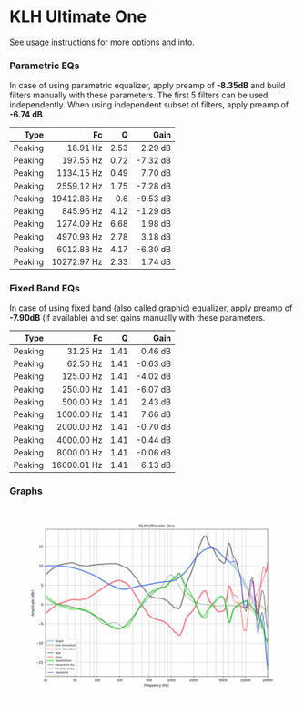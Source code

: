 # KLH Ultimate One
See [usage instructions](https://github.com/jaakkopasanen/AutoEq#usage) for more options and info.

### Parametric EQs
In case of using parametric equalizer, apply preamp of **-8.35dB** and build filters manually
with these parameters. The first 5 filters can be used independently.
When using independent subset of filters, apply preamp of **-6.74 dB**.

| Type    | Fc          |    Q | Gain     |
|--------:|------------:|-----:|---------:|
| Peaking | 18.91 Hz    | 2.53 | 2.29 dB  |
| Peaking | 197.55 Hz   | 0.72 | -7.32 dB |
| Peaking | 1134.15 Hz  | 0.49 | 7.70 dB  |
| Peaking | 2559.12 Hz  | 1.75 | -7.28 dB |
| Peaking | 19412.86 Hz | 0.6  | -9.53 dB |
| Peaking | 845.96 Hz   | 4.12 | -1.29 dB |
| Peaking | 1274.09 Hz  | 6.68 | 1.98 dB  |
| Peaking | 4970.98 Hz  | 2.78 | 3.18 dB  |
| Peaking | 6012.88 Hz  | 4.17 | -6.30 dB |
| Peaking | 10272.97 Hz | 2.33 | 1.74 dB  |

### Fixed Band EQs
In case of using fixed band (also called graphic) equalizer, apply preamp of **-7.90dB**
(if available) and set gains manually with these parameters.

| Type    | Fc          |    Q | Gain     |
|--------:|------------:|-----:|---------:|
| Peaking | 31.25 Hz    | 1.41 | 0.46 dB  |
| Peaking | 62.50 Hz    | 1.41 | -0.63 dB |
| Peaking | 125.00 Hz   | 1.41 | -4.02 dB |
| Peaking | 250.00 Hz   | 1.41 | -6.07 dB |
| Peaking | 500.00 Hz   | 1.41 | 2.43 dB  |
| Peaking | 1000.00 Hz  | 1.41 | 7.66 dB  |
| Peaking | 2000.00 Hz  | 1.41 | -0.70 dB |
| Peaking | 4000.00 Hz  | 1.41 | -0.44 dB |
| Peaking | 8000.00 Hz  | 1.41 | -0.06 dB |
| Peaking | 16000.01 Hz | 1.41 | -6.13 dB |

### Graphs
![](./KLH%20Ultimate%20One.png)